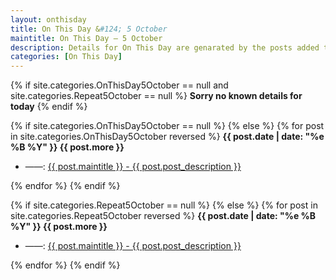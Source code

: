 ```yaml
---
layout: onthisday
title: On This Day &#124; 5 October
maintitle: On This Day — 5 October
description: Details for On This Day are genarated by the posts added to the website so the content is subject to changes/updates over time.
categories: [On This Day]
---
```


{% if site.categories.OnThisDay5October == null and site.categories.Repeat5October == null %}
<strong>Sorry no known details for today</strong>
{% endif %}

{% if site.categories.OnThisDay5October == null %}
{% else %}
{% for post in site.categories.OnThisDay5October reversed %}
<strong>{{ post.date | date: "%e %B %Y" }} {{ post.more }}</strong>
<ul>
<li> ——: <a href="{{ post.url }}">{{ post.maintitle }} - {{ post.post_description }}</a></li>
</ul>
{% endfor %}
{% endif %}

{% if site.categories.Repeat5October == null %}
{% else %}
{% for post in site.categories.Repeat5October reversed %}
<strong>{{ post.date | date: "%e %B %Y" }} {{ post.more }}</strong>
<ul>
<li> ——: <a href="{{ post.url }}">{{ post.maintitle }} - {{ post.post_description }}</a></li>
</ul>
{% endfor %}
{% endif %}
